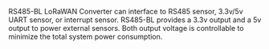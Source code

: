 RS485-BL LoRaWAN Converter can interface to RS485 sensor, 3.3v/5v UART sensor, or interrupt sensor. RS485-BL provides a 3.3v output and a 5v output to power external sensors. Both output voltage is controllable to minimize the total system power consumption.
